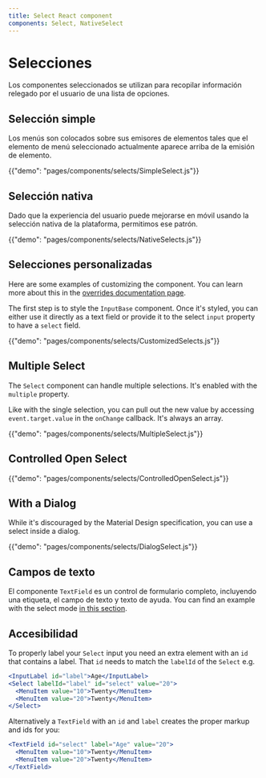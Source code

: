 ```yaml
---
title: Select React component
components: Select, NativeSelect
---
```


# Selecciones

<p class="description">Los componentes seleccionados se utilizan para recopilar información relegado por el usuario de una lista de opciones.</p>

## Selección simple

Los menús son colocados sobre sus emisores de elementos tales que el elemento de menú seleccionado actualmente aparece arriba de la emisión de elemento.

{{"demo": "pages/components/selects/SimpleSelect.js"}}

## Selección nativa

Dado que la experiencia del usuario puede mejorarse en móvil usando la selección nativa de la plataforma, permitimos ese patrón.

{{"demo": "pages/components/selects/NativeSelects.js"}}

## Selecciones personalizadas

Here are some examples of customizing the component. You can learn more about this in the [overrides documentation page](/customization/components/).

The first step is to style the `InputBase` component. Once it's styled, you can either use it directly as a text field or provide it to the select `input` property to have a `select` field.

{{"demo": "pages/components/selects/CustomizedSelects.js"}}

## Multiple Select

The `Select` component can handle multiple selections. It's enabled with the `multiple` property.

Like with the single selection, you can pull out the new value by accessing `event.target.value` in the `onChange` callback. It's always an array.

{{"demo": "pages/components/selects/MultipleSelect.js"}}

## Controlled Open Select

{{"demo": "pages/components/selects/ControlledOpenSelect.js"}}

## With a Dialog

While it's discouraged by the Material Design specification, you can use a select inside a dialog.

{{"demo": "pages/components/selects/DialogSelect.js"}}

## Campos de texto

El componente `TextField` es un control de formulario completo, incluyendo una etiqueta, el campo de texto y texto de ayuda. You can find an example with the select mode [in this section](/components/text-fields/#textfield).

## Accesibilidad

To properly label your `Select` input you need an extra element with an `id` that contains a label. That `id` needs to match the `labelId` of the `Select` e.g.

```jsx
<InputLabel id="label">Age</InputLabel>
<Select labelId="label" id="select" value="20">
  <MenuItem value="10">Twenty</MenuItem>
  <MenuItem value="20">Twenty</MenuItem>
</Select>
```

Alternatively a `TextField` with an `id` and `label` creates the proper markup and ids for you:

```jsx
<TextField id="select" label="Age" value="20">
  <MenuItem value="10">Twenty</MenuItem>
  <MenuItem value="20">Twenty</MenuItem>
</TextField>
```
